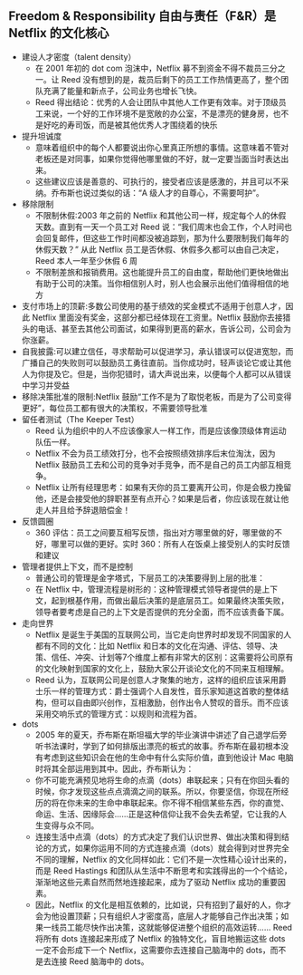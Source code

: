 ## Freedom & Responsibility 自由与责任（F&R）是 Netflix 的文化核心

* 建设人才密度（talent density）
  - 在 2001 年初的 dot com 泡沫中，Netflix 募不到资金不得不裁员三分之一。让 Reed 没有想到的是，裁员后剩下的员工工作热情更高了，整个团队充满了能量和新点子，公司业务也增长飞快。
  - Reed 得出结论：优秀的人会让团队中其他人工作更有效率。对于顶级员工来说，一个好的工作环境不是宽敞的办公室，不是漂亮的健身房，也不是好吃的寿司饭，而是被其他优秀人才围绕着的快乐
* 提升坦诚度
  - 意味着组织中的每个人都要说出你心里真正所想的事情。这意味着不管对老板还是对同事，如果你觉得他哪里做的不好，就一定要当面当时表达出来。
  - 这些建议应该是善意的、可执行的，接受者应该是感激的，并且可以不采纳。乔布斯也说过类似的话：“A 级人才的自尊心，不需要呵护”。
* 移除限制
  - 不限制休假:2003 年之前的 Netflix 和其他公司一样，规定每个人的休假天数。直到有一天一个员工对 Reed 说：“我们周末也会工作，个人时间也会回复邮件，但这些工作时间都没被追踪到，那为什么要限制我们每年的休假天数？” 从此 Netflix 员工是否休假、休假多久都可以由自己决定，Reed 本人一年至少休假 6 周
  - 不限制差旅和报销费用。这也能提升员工的自由度，帮助他们更快地做出有助于公司的决策。当你相信别人时，别人也会展示出他们值得相信的地方
* 支付市场上的顶薪:多数公司使用的基于绩效的奖金模式不适用于创意人才，因此 Netflix 里面没有奖金，这部分都已经体现在工资里。Netflix 鼓励你去接猎头的电话、甚至去其他公司面试，如果得到更高的薪水，告诉公司，公司会为你涨薪。
* 自我披露:可以建立信任，寻求帮助可以促进学习，承认错误可以促进宽恕，而广播自己的失败则可以鼓励员工勇往直前。当你成功时，轻声谈论它或让其他人为你提及它。但是，当你犯错时，请大声说出来，以便每个人都可以从错误中学习并受益
* 移除决策批准的限制:Netflix 鼓励“工作不是为了取悦老板，而是为了公司变得更好”，每位员工都有很大的决策权，不需要领导批准
* 留任者测试（The Keeper Test）
  - Reed 认为组织中的人不应该像家人一样工作，而是应该像顶级体育运动队伍一样。
  - Netflix 不会为员工绩效打分，也不会按照绩效排序后末位淘汰，因为 Netflix 鼓励员工去和公司的竞争对手竞争，而不是自己的员工内部互相竞争。
  - Netflix 让所有经理思考：如果有天你的员工要离开公司，你是会极力挽留他，还是会接受他的辞职甚至有点开心？如果是后者，你应该现在就让他走人并且给予辞退赔偿金！
* 反馈圆圈
  - 360 评估：员工之间要互相写反馈，指出对方哪里做的好，哪里做的不好，哪里可以做的更好。实时 360：所有人在饭桌上接受别人的实时反馈和建议
* 管理者提供上下文，而不是控制
  - 普通公司的管理是金字塔式，下层员工的决策要得到上层的批准：
  - 在 Netflix 中，管理流程是树形的：这种管理模式领导者提供的是上下文，起到根基作用，而做出最后决策的是底层员工。如果最终决策失败，领导者要考虑是自己的上下文是否提供的充分全面，而不应该责备下属。
* 走向世界
  - Netflix 是诞生于美国的互联网公司，当它走向世界时却发现不同国家的人都有不同的文化：比如 Netflix 和日本的文化在沟通、评估、领导、决策、信任、冲突、计划等7个维度上都有非常大的区别：这需要将公司原有的文化映射到国家的文化上，鼓励大家公开谈论文化的不同来互相理解。
  - Reed 认为，互联网公司是创意人才聚集的地方，这样的组织应该采用爵士乐一样的管理方式：爵士强调个人自发性，音乐家知道这首歌的整体结构，但可以自由即兴创作，互相激励，创作出令人赞叹的音乐。而不应该采用交响乐式的管理方式：以规则和流程为首。
* dots
  - 2005 年的夏天，乔布斯在斯坦福大学的毕业演讲中讲述了自己退学后旁听书法课时，学到了如何排版出漂亮的板式的故事。乔布斯在最初根本没有考虑到这些知识会在他的生命中有什么实际价值，直到他设计 Mac 电脑时将其全部运用到其中。因此，乔布斯认为：
  - 你不可能充满预见地将生命的点滴（dots）串联起来；只有在你回头看的时候，你才发现这些点点滴滴之间的联系。所以，你要坚信，你现在所经历的将在你未来的生命中串联起来。你不得不相信某些东西，你的直觉、命运、生活、因缘际会……正是这种信仰让我不会失去希望，它让我的人生变得与众不同。
  - 连接生活中点滴（dots）的方式决定了我们认识世界、做出决策和得到结论的方式，如果你运用不同的方式连接点滴（dots）就会得到对世界完全不同的理解，Netflix 的文化同样如此：它们不是一次性精心设计出来的，而是 Reed Hastings 和团队从生活中不断思考和实践得出的一个个结论，渐渐地这些元素自然而然地连接起来，成为了驱动 Netflix 成功的重要因素。
  - 因此，Netflix 的文化是相互依赖的，比如说，只有招到了最好的人，你才会为他设置顶薪；只有组织人才密度高，底层人才能够自己作出决策；如果一线员工能尽快作出决策，这就能够促进整个组织的高效运转…… Reed 将所有 dots 连接起来形成了 Netflix 的独特文化，盲目地搬运这些 dots 一定不会形成下一个 Netflix，这需要你去连接自己脑海中的 dots，而不是去连接 Reed 脑海中的 dots。
